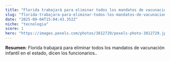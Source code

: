 ```yaml
---
title: "Florida trabajará para eliminar todos los mandatos de vacunación infantil en el estado, dicen los funcionarios."
slug: "florida-trabajara-para-eliminar-todos-los-mandatos-de-vacunacion-infantil-en-el-"
date: "2025-09-04T15:04:43.352Z"
niche: "tecnologia"
score: 1
hero: "https://images.pexels.com/photos/3812729/pexels-photo-3812729.jpeg?auto=compress&cs=tinysrgb&fit=crop&h=627&w=1200&auto=compress&cs=tinysrgb&w=1024&h=576&fit=crop"
---
```


**Resumen**: Florida trabajará para eliminar todos los mandatos de vacunación infantil en el estado, dicen los funcionarios..
